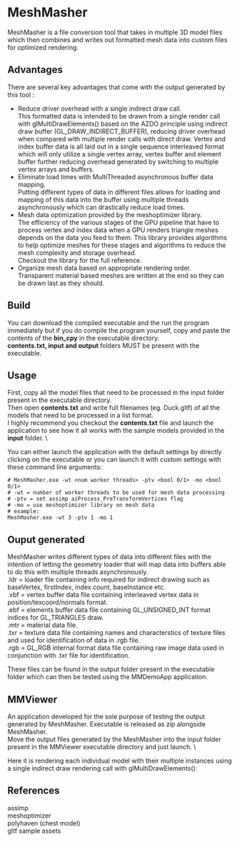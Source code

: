# MeshMasher
MeshMasher is a file conversion tool that takes in multiple 3D model files which then combines and writes out formatted mesh data into custom files for optimized rendering.

## Advantages
There are several key advantages that come with the output generated by this tool :
* Reduce driver overhead with a single indirect draw call. \
  This formatted data is intended to be drawn from a single render call with glMultiDrawElements() based on the AZDO principle using indirect draw buffer (GL_DRAW_INDIRECT_BUFFER), reducing driver overhead when compared with multiple render calls with direct draw.
  Vertex and index buffer data is all laid out in a single sequence interleaved format which will only utilize a single vertex array, vertex buffer and element buffer further reducing overhead generated by switching to multiple vertex arrays and buffers.
* Eliminate load times with MultiThreaded asynchronous buffer data mapping. \
Putting different types of data in different files allows for loading and mapping of this data into the buffer using multiple threads asynchronously which can drastically reduce load times.
* Mesh data optimization provided by the meshoptimizer library. \
The efficiency of the various stages of the GPU pipeline that have to process vertex and index data when a GPU renders triangle meshes depends on the data you feed to them. This library provides algorithms to help optimize meshes for these stages and algorithms to reduce the mesh complexity and storage overhead. \
Checkout the library for the full reference.
* Organize mesh data based on appropriate rendering order. \
Transparent material based meshes are written at the end so they can be drawn last as they should.

## Build
You can download the compiled executable and the run the program immediately but if you do compile the program yourself, copy and paste the contents of the **bin_cpy** in the executable directory. \
**contents.txt, input and output** folders  MUST be present with the executable.

## Usage
First, copy all the model files that need to be processed in the input folder present in the executable directory. \
Then open **contents.txt** and write full filenames (eg. Duck.gltf) of all the models that need to be processed in a list format. \
I highly recommend you checkout the **contents.txt** file and launch the application to see how it all works with the sample models provided in the **input** folder. \

You can either launch the application with the default settings by directly clicking on the executable or you can launch it with custom settings with these command line arguments:
```
# MeshMasher.exe -wt <num worker threads> -ptv <bool 0/1> -mo <bool 0/1>
# -wt = number of worker threads to be used for mesh data processing
# -ptv = set assimp aiProcess_PreTransformVertices flag 
# -mo = use meshoptimizer library on mesh data
# example:
MeshMasher.exe -wt 3 -ptv 1 -mo 1
```
## Ouput generated
MeshMasher writes different types of data into different files with the intention of letting the geometry loader that will map data into buffers able to do this with multiple threads asynchronously. \
.ldr = loader file containing info required for indirect drawing such as baseVertex, firstIndex, index count, baseInstance etc. \
.vbf = vertex buffer data file containing interleaved vertex data in position/texcoord/normals format. \
.ebf = elements buffer data file containing GL_UNSIGNED_INT format indices for GL_TRIANGLES draw. \
.mtr = material data file. \
.txr = texture data file containing names and characterstics of texture files and used for identification of data in .rgb file. \
.rgb = GL_RGB internal format data file containing raw image data used in conjunction with .txr file for identification. 

These files can be found in the output folder present in the executable folder which can then be tested using the MMDemoApp application.

## MMViewer
An application developed for the sole purpose of testing the output generated by MeshMasher. Executable is released as zip alongside MeshMasher. \
Move the output files generated by the MeshMasher into the input folder present in the MMViewer executable directory and just launch. \
 
Here it is rendering each individual model with their multiple instances using a single indirect draw rendering call with glMultiDrawElements():


## References
assimp \
meshoptimizer \
polyhaven (chest model) \
gltf sample assets
